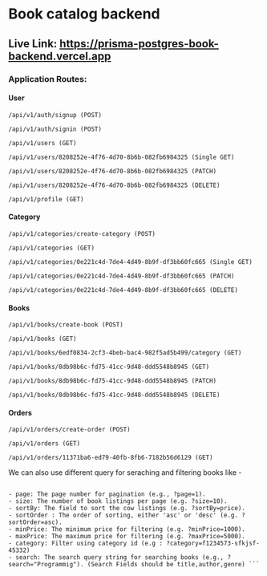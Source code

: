 

# Book catalog backend

## Live Link: https://prisma-postgres-book-backend.vercel.app
### Application Routes:
#### User
`/api/v1/auth/signup (POST)`

`/api/v1/auth/signin (POST)`

`/api/v1/users (GET)`

`/api/v1/users/8208252e-4f76-4d70-8b6b-082fb6984325 (Single GET)`

`/api/v1/users/8208252e-4f76-4d70-8b6b-082fb6984325 (PATCH)`

`/api/v1/users/8208252e-4f76-4d70-8b6b-082fb6984325 (DELETE)`

`/api/v1/profile (GET)`

#### Category

`/api/v1/categories/create-category (POST)`

`/api/v1/categories (GET)`

`/api/v1/categories/0e221c4d-7de4-4d49-8b9f-df3bb60fc665 (Single GET)`

`/api/v1/categories/0e221c4d-7de4-4d49-8b9f-df3bb60fc665 (PATCH)`

`/api/v1/categories/0e221c4d-7de4-4d49-8b9f-df3bb60fc665 (DELETE)`

#### Books

`/api/v1/books/create-book (POST)`

`/api/v1/books (GET)`

`/api/v1/books/6edf0834-2cf3-4beb-bac4-982f5ad5b499/category (GET)`

`/api/v1/books/8db98b6c-fd75-41cc-9d48-ddd5548b8945 (GET)`

`/api/v1/books/8db98b6c-fd75-41cc-9d48-ddd5548b8945 (PATCH)`

`/api/v1/books/8db98b6c-fd75-41cc-9d48-ddd5548b8945 (DELETE)`

#### Orders

`/api/v1/orders/create-order (POST)`

`/api/v1/orders (GET)`

`/api/v1/orders/11371ba6-ed79-40fb-8fb6-7182b56d6129 (GET)`

We can also use different query for seraching and filtering books like -
``` Query parameters: (Case Insensitive)

- page: The page number for pagination (e.g., ?page=1).
- size: The number of book listings per page (e.g. ?size=10).
- sortBy: The field to sort the cow listings (e.g. ?sortBy=price).
- sortOrder : The order of sorting, either 'asc' or 'desc' (e.g. ?sortOrder=asc).
- minPrice: The minimum price for filtering (e.g. ?minPrice=1000).
- maxPrice: The maximum price for filtering (e.g. ?maxPrice=5000).
- category: Filter using category id (e.g : ?category=f1234573-sfkjsf-45332)
- search: The search query string for searching books (e.g., ?search="Programmig"). (Search Fields should be title,author,genre) ```
